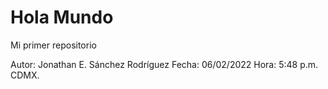 # Hola Mundo
Mi primer repositorio 

Autor: Jonathan E. Sánchez Rodríguez
Fecha: 06/02/2022
Hora: 5:48 p.m. CDMX.
